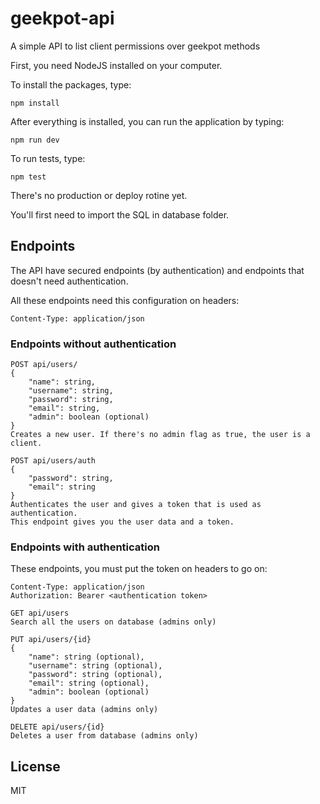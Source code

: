 # geekpot-api
A simple API to list client permissions over geekpot methods

First, you need NodeJS installed on your computer.

To install the packages, type:

```
npm install
```

After everything is installed, you can run the application by typing:
```
npm run dev
```

To run tests, type:
```
npm test
```

There's no production or deploy rotine yet.

You'll first need to import the SQL in database folder.


## Endpoints

The API have secured endpoints (by authentication) and endpoints that doesn't need authentication.

All these endpoints need this configuration on headers:

```
Content-Type: application/json
```
### Endpoints without authentication

```
POST api/users/
{
    "name": string,
    "username": string,
    "password": string,
    "email": string,
    "admin": boolean (optional)
}
Creates a new user. If there's no admin flag as true, the user is a client.
```

```
POST api/users/auth
{
    "password": string,
    "email": string
}
Authenticates the user and gives a token that is used as authentication.
This endpoint gives you the user data and a token.
```

### Endpoints with authentication

These endpoints, you must put the token on headers to go on:

```
Content-Type: application/json
Authorization: Bearer <authentication token>
```

```
GET api/users
Search all the users on database (admins only)
```

```
PUT api/users/{id}
{
    "name": string (optional),
    "username": string (optional),
    "password": string (optional),
    "email": string (optional),
    "admin": boolean (optional)
}
Updates a user data (admins only)
```

```
DELETE api/users/{id}
Deletes a user from database (admins only)
```

## License
MIT
